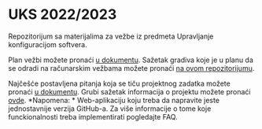 # UKS 2022/2023

Repozitorijum sa materijalima za vežbe iz predmeta Upravljanje konfiguracijom softvera.

Plan vežbi možete pronaći [u dokumentu](plan.md).
Sažetak gradiva koje je u planu da se odradi na računarskim vežbama možete 
pronaći [na ovom repozitorijumu](https://github.com/vladaindjic/SCM-exchange-students). 

Najčešće postavljena pitanja koja se tiču projektnog zadatka možete pronaći [u dokumentu](https://docs.google.com/document/d/1RakPUxM7LRqUP-xjw0dK6PoL5wmXG24skAjfang6J0o/edit?usp=sharing).
Grubi sažetak informacija o projektu možete pronaći [ovde](https://github.com/vladaindjic/SCM-exchange-students#the-project-specification). *Napomena: * Web-aplikaciju koju treba da napravite
jeste jednostavnije verzija GitHub-a. Za više informacije o tome koje funckionalnosti treba implementirati pogledajte FAQ.



